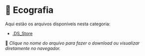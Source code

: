 # 📂 Ecografia

Aqui estão os arquivos disponíveis nesta categoria:

- [.DS_Store](.DS_Store)

📌 *Clique no nome do arquivo para fazer o download ou visualizar diretamente no navegador.*
